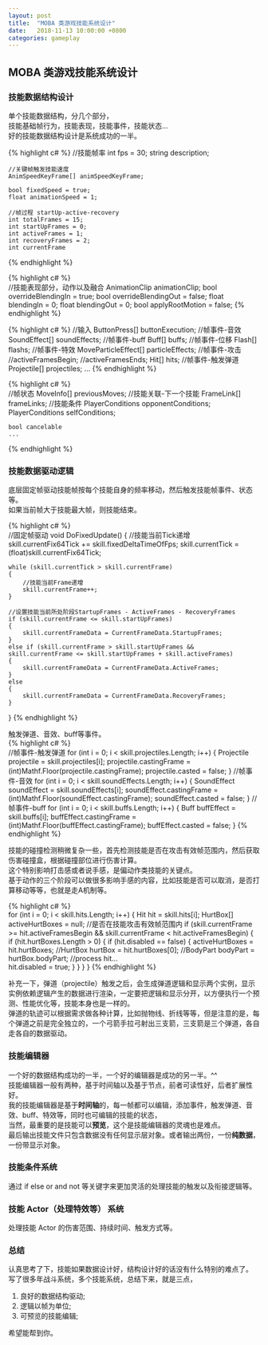 ```yaml
---
layout: post
title:  "MOBA 类游戏技能系统设计"
date:   2018-11-13 10:00:00 +0800
categories: gameplay
---
```


## MOBA 类游戏技能系统设计

### 技能数据结构设计
 
单个技能数据结构，分几个部分，<br>
技能基础帧行为，技能表现，技能事件，技能状态...<br>
好的技能数据结构设计是系统成功的一半。<br>

{% highlight c# %}
	//技能帧率
	int fps = 30;
	string description;

	//关键帧触发技能速度
	AnimSpeedKeyFrame[] animSpeedKeyFrame;

	bool fixedSpeed = true;
	float animationSpeed = 1;

	//帧过程 startUp-active-recovery
	int totalFrames = 15;
	int startUpFrames = 0;
	int activeFrames = 1;
	int recoveryFrames = 2;
	int currentFrame
{% endhighlight %}
	
{% highlight c# %}	
	//技能表现部分，动作以及融合
	AnimationClip animationClip;
	bool overrideBlendingIn = true;
	bool overrideBlendingOut = false;
	float blendingIn = 0;
	float blendingOut = 0;
	bool applyRootMotion = false;
{% endhighlight %}

{% highlight c# %}
	//输入
	ButtonPress[] buttonExecution;
	//帧事件-音效
	SoundEffect[] soundEffects;
	//帧事件-buff
	Buff[] buffs;
	//帧事件-位移
	Flash[] flashs;
	//帧事件-特效
	MoveParticleEffect[] particleEffects;
	//帧事件-攻击
	//activeFramesBegin;
	//activeFramesEnds;
	Hit[] hits;
	//帧事件-触发弹道
	Projectile[] projectiles;
	...
{% endhighlight %}

{% highlight c# %}	
	//帧状态
	MoveInfo[] previousMoves;
	//技能关联-下一个技能
	FrameLink[] frameLinks;
	//技能条件
	PlayerConditions opponentConditions;
	PlayerConditions selfConditions;

	bool cancelable 
	...
{% endhighlight %}

### 技能数据驱动逻辑
底层固定帧驱动技能帧按每个技能自身的频率移动，然后触发技能帧事件、状态等。<br>
如果当前帧大于技能最大帧，则技能结束。<br>

{% highlight c# %}	
//固定帧驱动
void DoFixedUpdate()
{
	//技能当前Tick递增
	skill.currentFix64Tick += skill.fixedDeltaTimeOfFps;
	skill.currentTick = (float)skill.currentFix64Tick;

	while (skill.currentTick > skill.currentFrame)
	{	
		//技能当前Frame递增
		skill.currentFrame++;
	}

	//设置技能当前所处阶段StartupFrames - ActiveFrames - RecoveryFrames
	if (skill.currentFrame <= skill.startUpFrames)
	{
		skill.currentFrameData = CurrentFrameData.StartupFrames;
	}
	else if (skill.currentFrame > skill.startUpFrames && skill.currentFrame <= skill.startUpFrames + skill.activeFrames)
	{
		skill.currentFrameData = CurrentFrameData.ActiveFrames;
	}
	else
	{
		skill.currentFrameData = CurrentFrameData.RecoveryFrames;
	}
}
{% endhighlight %}

触发弹道、音效、buff等事件。<br>
{% highlight c# %}	
//帧事件-触发弹道
for (int i = 0; i < skill.projectiles.Length; i++)
{
	Projectile projectile = skill.projectiles[i];
	projectile.castingFrame = (int)Mathf.Floor(projectile.castingFrame);
	projectile.casted = false;
}
//帧事件-音效
for (int i = 0; i < skill.soundEffects.Length; i++)
{
	SoundEffect soundEffect = skill.soundEffects[i];
	soundEffect.castingFrame = (int)Mathf.Floor(soundEffect.castingFrame);
	soundEffect.casted = false;
}
//帧事件-buff
for (int i = 0; i < skill.buffs.Length; i++)
{
	Buff buffEffect = skill.buffs[i];
	buffEffect.castingFrame = (int)Mathf.Floor(buffEffect.castingFrame);
	buffEffect.casted = false;
}
{% endhighlight %}

技能的碰撞检测稍微复杂一些，首先检测技能是否在攻击有效帧范围内，然后获取伤害碰撞盒，根据碰撞部位进行伤害计算。<br>
这个特别影响打击感或者说手感，是偏动作类技能的关键点。<br>
基于动作的三个阶段可以做很多影响手感的内容，比如技能是否可以取消，是否打算移动等等，也就是走A机制等。<br>

{% highlight c# %}	
for (int i = 0; i < skill.hits.Length; i++)
{
	Hit hit = skill.hits[i];
	HurtBox[] activeHurtBoxes = null;
	//是否在技能攻击有效帧范围内
	if (skill.currentFrame >= hit.activeFramesBegin &&
	    skill.currentFrame < hit.activeFramesBegin)
	{
		if (hit.hurtBoxes.Length > 0)
		{
			if (hit.disabled == false)
			{
				activeHurtBoxes = hit.hurtBoxes;
				//HurtBox hurtBox = hit.hurtBoxes[0];
				//BodyPart bodyPart = hurtBox.bodyPart;
				//process hit...			
				hit.disabled = true;
			}
		}
	}
}
{% endhighlight %}

补充一下，弹道（projectile）触发之后，会生成弹道逻辑和显示两个实例，显示实例依赖逻辑产生的数据进行渲染，一定要把逻辑和显示分开，以方便执行一个预测、性能优化等，技能本身也是一样的。<br>
弹道的轨迹可以根据需求做各种计算，比如抛物线、折线等等，但是注意的是，每个弹道之前是完全独立的，一个弓箭手拉弓射出三支箭，三支箭是三个弹道，各自走各自的数据驱动。<br>

### 技能编辑器
一个好的数据结构成功的一半，一个好的编辑器是成功的另一半。^^<br>
技能编辑器一般有两种，基于时间轴以及基于节点，前者可读性好，后者扩展性好。<br>
我的技能编辑器是基于**时间轴**的，每一帧都可以编辑，添加事件，触发弹道、音效、buff、特效等，同时也可编辑的技能的状态，<br>
当然，最重要的是技能可以**预览**，这个是技能编辑器的灵魂也是难点。<br>
最后输出技能文件只包含数据没有任何显示层对象。或者输出两份，一份**纯数据**，一份带显示对象。<br>

### 技能条件系统
通过 if else or and not 等关键字来更加灵活的处理技能的触发以及衔接逻辑等。<br>

### 技能 Actor（处理特效等） 系统
处理技能 Actor 的伤害范围、持续时间、触发方式等。<br>

### 总结
认真思考了下，技能如果数据设计好，结构设计好的话没有什么特别的难点了。<br>
写了很多年战斗系统，多个技能系统，总结下来，就是三点，
1. 良好的数据结构驱动;
2. 逻辑以帧为单位;
3. 可预览的技能编辑;

希望能帮到你。
